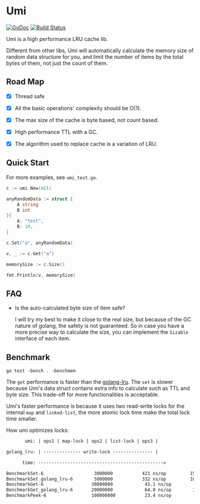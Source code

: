 # Umi

[![GoDoc](https://godoc.org/github.com/ysmood/umi?status.svg)](http://godoc.org/github.com/ysmood/umi)
[![Build Status](https://travis-ci.org/ysmood/umi.svg)](https://travis-ci.org/ysmood/umi)

Umi is a high performance LRU cache lib.

Different from other libs, Umi will automatically calculate the memory size
of random data structure for you, and limit the number of items by the total bytes of them,
not just the count of them.

## Road Map

- [x] Thread safe

- [x] All the basic operations' complexity should be O(1).

- [x] The max size of the cache is byte based, not count based.

- [x] High performance TTL with a GC.

- [x] The algorithm used to replace cache is a variation of LRU.

## Quick Start

For more examples, see `umi_test.go`.

```go
c := umi.New(nil)

anyRandomData := struct {
    A string
    B int
}{
    A: "test",
    B: 10,
}

c.Set("a", anyRandomData)

v, _ := c.Get("a")

memorySize := c.Size()

fmt.Println(v, memorySize)
```

## FAQ

- Is the auto-calculated byte size of item safe?

  I will try my best to make it close to the real size, but because of the GC nature of
  golang, the safety is not guaranteed. So in case you have a more precise way to calculate
  the size, you can implement the `Sizable` interface of each item.

## Benchmark

`go test -bench . -benchmem`

The `get` performance is faster than the [golang-lru](https://github.com/hashicorp/golang-lru).
The `set` is slower because Umi's data struct contains extra info
to calculate such as TTL and byte size. This trade-off for more functionalities is acceptable.

Umi's faster performance is because it uses two read-write locks for the
internal `map` and `linked-list`, the more atomic lock time make the total lock time smaller.

How umi optimizes locks:

```txt
       umi: | ops1 | map-lock | ops2 | list-lock | ops3 |

golang_lru: | -------------- write-lock --------------- |

      time: ----------------------------------------------->
```

```txt
BenchmarkSet-6              	 3000000	       421 ns/op	     156 B/op	       2 allocs/op
BenchmarkSet_golang_lru-6   	 5000000	       332 ns/op	     105 B/op	       4 allocs/op
BenchmarkGet-6              	30000000	        41.1 ns/op	       0 B/op	       0 allocs/op
BenchmarkGet_golang_lru-6   	20000000	        64.8 ns/op	      16 B/op	       1 allocs/op
BenchmarkPeek-6             	100000000	        23.4 ns/op	       0 B/op	       0 allocs/op
```
